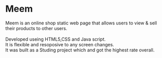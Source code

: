 # Meem
Meem is an online shop static web page that allows users to view &amp; sell their products to other users. <br /><br />
Developed useing HTML5,CSS and Java script.<br />
It is flexible and resoposive to any screen changes.<br />
It was built as a Studing project which and got the highest rate overall.
